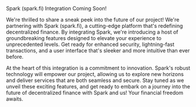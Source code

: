 Spark (spark.fi) Integration Coming Soon!

We're thrilled to share a sneak peek into the future of our project! We're partnering with Spark (spark.fi), a cutting-edge platform that's redefining decentralized finance. By integrating Spark, we're introducing a host of groundbreaking features designed to elevate your experience to unprecedented levels. Get ready for enhanced security, lightning-fast transactions, and a user interface that's sleeker and more intuitive than ever before.

At the heart of this integration is a commitment to innovation. Spark's robust technology will empower our project, allowing us to explore new horizons and deliver services that are both seamless and secure. Stay tuned as we unveil these exciting features, and get ready to embark on a journey into the future of decentralized finance with Spark and us! Your financial freedom awaits.
